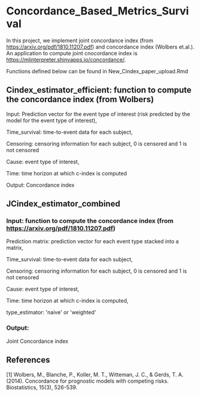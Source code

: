 # Concordance_Based_Metrics_Survival
In this project, we implement joint concordance index (from https://arxiv.org/pdf/1810.11207.pdf) and concordance index (Wolbers et.al.). An application to compute joint cnocordance index is https://mlinterpreter.shinyapps.io/concordance/. 

Functions defined below can be found in New_Cindex_paper_upload.Rmd

## Cindex_estimator_efficient: function to compute the concordance index (from Wolbers) 
Input: Prediction vector for the event type of interest (risk predicted by the model for the event type of interest), 

Time_survival: time-to-event data for each subject,  

Censoring: censoring information for each subject, 0 is censored and 1 is not censored

Cause: event type of interest, 

Time: time horizon at which c-index is computed

Output: Concordance index

## JCindex_estimator_combined 

### Input: function to compute the concordance index (from https://arxiv.org/pdf/1810.11207.pdf)
Prediction matrix: prediction vector for each event type stacked into a matrix, 

Time_survival: time-to-event data for each subject,  

Censoring: censoring information for each subject,  0 is censored and 1 is not censored

Cause: event type of interest, 

Time: time horizon at which c-index is computed, 

type_estimator: 'naive' or 'weighted'

### Output: 
Joint Concordance index

## References

[1] Wolbers, M., Blanche, P., Koller, M. T., Witteman, J. C., & Gerds, T. A. (2014). Concordance for prognostic models with competing risks. Biostatistics, 15(3), 526-539.
